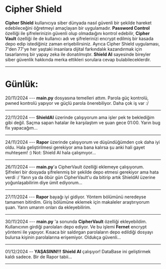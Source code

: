 # Cipher Shield

**Cipher Shield** kullanıcıya siber dünyada nasıl güvenli bir şekilde hareket edebileceğini öğretmeyi amaçlayan bir uygulamadır. **Password Control** özelliği ile şifrelerinizin güvenli olup olmadaığını kontrol edebilir, **Cipher Vault** özelliği ile de kullanıcı adı ve şifrelerinizi encrypt edilmiş bir kasada depo edip istediğiniz zaman erişebilirsiniz. Ayrıca Cipher Shield uygulaması, 7'den 77'ye her yaştaki insanlara dijital farkındalık kazandırmak için tasarlanmış bir yapay zeka ile donatılmıştır. **Shield AI** sayesinde bireyler siber güvenlik hakkında merka ettikleri sorulara cevap bulabileceklerdir.

---------------
# Günlük:

20/11/2024 --- **main.py** dosyasına temelleri attım. Parola güç kontrolü, pwned kontrolü yapıyor ve güçlü parola önerebiliyor.
Daha çok iş var :/

-------------------
22/11/2024 --- **ShieldAI** üzerinde çalışıyorum ama işler pek te beklediğim gibi değil. Saçma sapan hatalar ile karşılaştım ve şuan gece 01:00. Yarın bug fix yapacağım...

-------------------
24/11/2024 --- **Rapor** üzerinde çalışıyorum ve düşündüğümden çok daha iyi oldu. Hala geliştirilmesi gerekiyor ama bana kalırsa şu anki hali gayet muhteşem! :)
Not: Shield AI hala çalışmıyor...

---------------------
26/11/2024 --- **main.py**'a CipherVault özelliği eklemeye çalışıyorum. Şifreleri bir dosyada şifrelenmiş bir şekilde depo etmesi gerekiyor ama hata verdi :/ Yarın ya da öbür gün CipherVault'u da bitirip artık ShieldAI üzerine yoğunlaşabilirim diye ümit ediyorum...

-------------------------
27/11/2024 --- **Rapor** bayağı iyi gidiyor. Yöntem bölümünü neredeyse tamamen bitirdim. Giriş bölümüne eklemek için makaleler araştırıyorum şuan. Yarın umarım onları da ekleyebilirim.

----------------------------
30/11/2024 --- **main.py** 'a sonunda **CipherVault** özelliği ekleyebildim. Kullanıcının girdiği parolaları depo ediyor. Ve bu işlemi **Fernet** encrypt yöntemi ile yapıyor. Kısaca bir saldırgan parolaların depo edildiği dosyayı bulursa kişinin parolalarına erişemiyor. Oldukça güvenli...

------------------------------
01/12/2024 -- **YAŞASINN!!!** **Shield AI** çalışıyor! DataBase ini geliştirmek kaldı sadece. Bir de Rapor tabii...

---------------------------------
